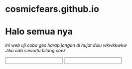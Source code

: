 # cosmicfears.github.io 

<h1>Halo semua nya </h1>
<head>
<i>
 <p>Ini web uji coba ges harap jangan di hujat dulu wkwkkwkw
  <br>Jika ada sesuatu bilang coek </p>
</i>
</head>

<div>
 <input type="url">
 <input typer="submit">
</div>
